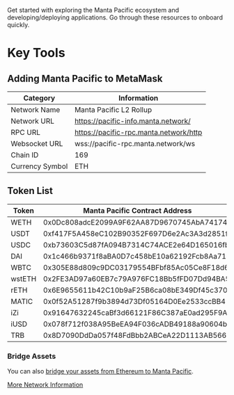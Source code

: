Get started with exploring the Manta Pacific ecosystem and developing/deploying applications. Go through these resources to onboard quickly.

# Key Tools

## Adding Manta Pacific to MetaMask
| Category         | Information                                 |
| ---------------- | ------------------------------------------- |
| Network Name     | Manta Pacific L2 Rollup                               |
| Network URL      | https://pacific-info.manta.network/ |
| RPC URL       | https://pacific-rpc.manta.network/http |
| Websocket URL | wss://pacific-rpc.manta.network/ws     |
| Chain ID         | 169                                      |
| Currency Symbol  | ETH                                         |

## Token List

| Token        | Manta Pacific Contract Address  | Ethererum Mainnet Contract Address |
| ---------------- | ------------------------------------------- | ------------------------------------------- |
| WETH     | 0x0Dc808adcE2099A9F62AA87D9670745AbA741746 | |
| USDT | 0xf417F5A458eC102B90352F697D6e2Ac3A3d2851f | 0xdAC17F958D2ee523a2206206994597C13D831ec7 |
| USDC | 0xb73603C5d87fA094B7314C74ACE2e64D165016fb | 0xA0b86991c6218b36c1d19D4a2e9Eb0cE3606eB48 |
| DAI | 0x1c466b9371f8aBA0D7c458bE10a62192Fcb8Aa71 | 0x6B175474E89094C44Da98b954EedeAC495271d0F |
| WBTC | 0x305E88d809c9DC03179554BFbf85Ac05Ce8F18d6 | 0x2260FAC5E5542a773Aa44fBCfeDf7C193bc2C599 |
| wstETH | 0x2FE3AD97a60EB7c79A976FC18Bb5fFD07Dd94BA5 | 0x7f39C581F595B53c5cb19bD0b3f8dA6c935E2Ca0 |
| rETH | 0x6E9655611b42C10b9aF25B6ca08bE349Df45c370 | 0xae78736Cd615f374D3085123A210448E74Fc6393 |
| MATIC | 0x0f52A51287f9b3894d73Df05164D0Ee2533ccBB4 | 0x7D1AfA7B718fb893dB30A3aBc0Cfc608AaCfeBB0 |
| iZi | 0x91647632245caBf3d66121F86C387aE0ad295F9A | 0x9ad37205d608b8b219e6a2573f922094cec5c200 |
| iUSD | 0x078f712f038A95BeEA94F036cADB49188a90604b | 0x0A3BB08b3a15A19b4De82F8AcFc862606FB69A2D |
| TRB | 0x8D7090DdDa057f48FdBbb2ABCeA22D1113AB566a | 0x88dF592F8eb5D7Bd38bFeF7dEb0fBc02cf3778a0 |

### Bridge Assets

You can also [bridge your assets from Ethereum to Manta Pacific](https://pacific-bridge.manta.network/).

[More Network Information](https://pacific.manta.network/)

